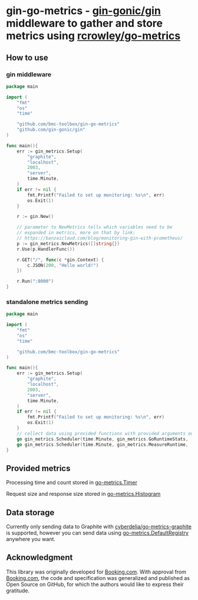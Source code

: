 # gin-go-metrics - [gin-gonic/gin](https://github.com/gin-gonic/gin) middleware to gather and store metrics using [rcrowley/go-metrics](https://github.com/rcrowley/go-metrics)

## How to use

### gin middleware

```go
package main

import (
	"fmt"
	"os"
	"time"

	"github.com/bmc-toolbox/gin-go-metrics"
	"github.com/gin-gonic/gin"
)

func main(){
	err := gin_metrics.Setup(
		"graphite",
		"localhost",
		2003,
		"server",
		time.Minute,
	)
	if err != nil {
		fmt.Printf("Failed to set up monitoring: %s\n", err)
		os.Exit(1)
	}

	r := gin.New()

	// parameter to NewMetrics tells which variables need to be
	// expanded in metrics, more on that by link:
	// https://banzaicloud.com/blog/monitoring-gin-with-prometheus/
	p := gin_metrics.NewMetrics([]string{})
	r.Use(p.HandlerFunc())

	r.GET("/", func(c *gin.Context) {
		c.JSON(200, "Hello world!")
	})

	r.Run(":8000")
}
```

### standalone metrics sending

```go
package main

import (
	"fmt"
	"os"
	"time"

	"github.com/bmc-toolbox/gin-go-metrics"
)

func main(){
	err := gin_metrics.Setup(
		"graphite",
		"localhost",
		2003,
		"server",
		time.Minute,
	)
	if err != nil {
		fmt.Printf("Failed to set up monitoring: %s\n", err)
		os.Exit(1)
	}
	// collect data using provided functions with provided arguments once a minute
	go gin_metrics.Scheduler(time.Minute, gin_metrics.GoRuntimeStats, []string{""})
	go gin_metrics.Scheduler(time.Minute, gin_metrics.MeasureRuntime, []string{"uptime"}, time.Now())
}
```

## Provided metrics

Processing time and count stored in [go-metrics.Timer](https://github.com/rcrowley/go-metrics/blob/master/timer.go)

Request size and response size stored in [go-metrics.Histogram](https://github.com/rcrowley/go-metrics/blob/master/histogram.go)

## Data storage

Currently only sending data to Graphite with [cyberdelia/go-metrics-graphite](https://github.com/cyberdelia/go-metrics-graphite)
 is supported, however you can send data using
 [go-metrics.DefaultRegistry](https://github.com/rcrowley/go-metrics/blob/cf894ca225d73a7d5dbb4b3a922f4ae3608bb618/registry.go#L323) anywhere you want.

## Acknowledgment

This library was originally developed for [Booking.com](http://www.booking.com).
With approval from [Booking.com](http://www.booking.com), the code and
specification was generalized and published as Open Source on GitHub, for
which the authors would like to express their gratitude.

